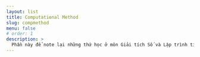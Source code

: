 ```yaml
---
layout: list
title: Computational Method
slug: compmethod
menu: false
# order: 1
description: >
  Phần này để note lại những thứ học ở môn Giải tích Số và Lập trình tính toán. Chủ yếu cho đỡ quên bài thôi
---
```

